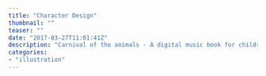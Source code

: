 ```yaml
---
title: "Character Design"
thumbnail: ""
teaser: ""
date: "2017-03-27T11:01:41Z"
description: "Carnival of the animals - A digital music book for children."
categories: 
- "illustration"
---
```


